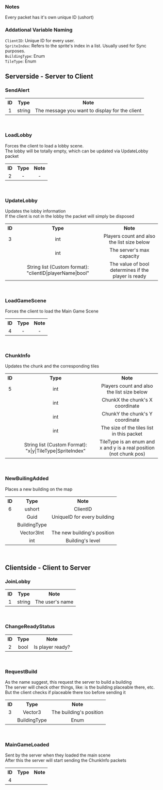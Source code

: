 ### Notes
Every packet has it's own unique ID (ushort)

### Addational Variable Naming

`ClientID`: Unique ID for every user.<br>
`SpriteIndex`: Refers to the sprite's index in a list. Usually used for Sync purposes.<br>
`BuildingType`: Enum<br>
`TileType`: Enum<br>

## Serverside - Server to Client

### SendAlert<br>
<table>
  <tr align="center">
    <th>ID</th>
    <th>Type</th>
    <th>Note</th>
  </tr>
  <tr align="center">
    <td>1</td>
    <td>string</td>
    <td>The message you want to display for the client</td>
  </tr>
</table>
<br>

### LoadLobby<br>
Forces the client to load a lobby scene.<br>
The lobby will be totally empty, which can be updated via UpdateLobby packet<br>
<table>
  <tr align="center">
    <th>ID</th>
    <th>Type</th>
    <th>Note</th>
  </tr>
  <tr align="center">
    <td>2</td>
    <td>-</td>
    <td>-</td>
  </tr>
</table>
<br>

### UpdateLobby<br>
Updates the lobby information<br>
If the client is not in the lobby the packet will simply be disposed<br>
<table>
  <tr align="center">
    <th>ID</th>
    <th>Type</th>
    <th>Note</th>
  </tr>
  <tr align="center">
    <td>3</td>
    <td>int</td>
    <td>Players count and also the list size below</td>
  </tr>
  <tr align="center">
    <td></td>
    <td>int</td>
    <td>The server's max capacity</td>
  </tr>
  <tr align="center">
    <td></td>
    <td>String list (Custom format): "clientID|playerName|bool"</td>
    <td>The value of bool determines if the player is ready</td>
  </tr>
</table>
<br>

### LoadGameScene<br>
Forces the client to load the Main Game Scene<br>
<table>
  <tr align="center">
    <th>ID</th>
    <th>Type</th>
    <th>Note</th>
  </tr>
  <tr align="center">
    <td>4</td>
    <td>-</td>
    <td>-</td>
  </tr>
</table>
<br>

### ChunkInfo<br>
Updates the chunk and the corresponding tiles<br>
<table>
  <tr align="center">
    <th>ID</th>
    <th>Type</th>
    <th>Note</th>
  </tr>
  <tr align="center">
    <td>5</td>
    <td>int</td>
    <td>Players count and also the list size below</td>
  </tr>
  <tr align="center">
    <td></td>
    <td>int</td>
    <td>ChunkX the chunk's X coordinate</td>
  </tr>
  <tr align="center">
    <td></td>
    <td>int</td>
    <td>ChunkY the chunk's Y coordinate</td>
  </tr>
  <tr align="center">
    <td></td>
    <td>int</td>
    <td>The size of the tiles list in this packet</td>
  </tr>
  <tr align="center">
    <td></td>
    <td>String list (Custom Format): "x|y|TileType|SpriteIndex"</td>
    <td>TileType is an enum and x and y is a real position (not chunk pos)</td>
  </tr>
</table>
<br>

### NewBuilingAdded<br>
Places a new building on the map<br>
<table>
  <tr align="center">
    <th>ID</th>
    <th>Type</th>
    <th>Note</th>
  </tr>
  <tr align="center">
    <td>6</td>
    <td>ushort</td>
    <td>ClientID</td>
  </tr>
  <tr align="center">
    <td></td>
    <td>Guid</td>
    <td>UniqueID for every building</td>
  </tr>
  <tr align="center">
    <td></td>
    <td>BuildingType</td>
    <td></td>
  </tr>
  <tr align="center">
    <td></td>
    <td>Vector3Int</td>
    <td>The new building's position</td>
  </tr>
  <tr align="center">
    <td></td>
    <td>int</td>
    <td>Building's level</td>
  </tr>
</table>
<br>

## Clientside - Client to Server

### JoinLobby<br>
<table>
  <tr align="center">
    <th>ID</th>
    <th>Type</th>
    <th>Note</th>
  </tr>
  <tr align="center">
    <td>1</td>
    <td>string</td>
    <td>The user's name</td>
  </tr>
</table>
<br>

### ChangeReadyStatus<br>
<table>
  <tr align="center">
    <th>ID</th>
    <th>Type</th>
    <th>Note</th>
  </tr>
  <tr align="center">
    <td>2</td>
    <td>bool</td>
    <td>Is player ready?</td>
  </tr>
</table>
<br>

### RequestBuild<br>
As the name suggest, this request the server to build a building<br>
The server will check other things, like: is the building placeable there, etc.<br>
But the client checks if placeable there too before sending it
<table>
  <tr align="center">
    <th>ID</th>
    <th>Type</th>
    <th>Note</th>
  </tr>
  <tr align="center">
    <td>3</td>
    <td>Vector3</td>
    <td>The building's position</td>
  </tr>
  <tr align="center">
    <td></td>
    <td>BuildingType</td>
    <td>Enum</td>
  </tr>
</table>
<br>

### MainGameLoaded<br>
Sent by the server when they loaded the main scene<br>
After this the server will start sending the ChunkInfo packets<br>
<table>
  <tr align="center">
    <th>ID</th>
    <th>Type</th>
    <th>Note</th>
  </tr>
  <tr align="center">
    <td>4</td>
    <td></td>
    <td></td>
  </tr>
</table>
<br>
